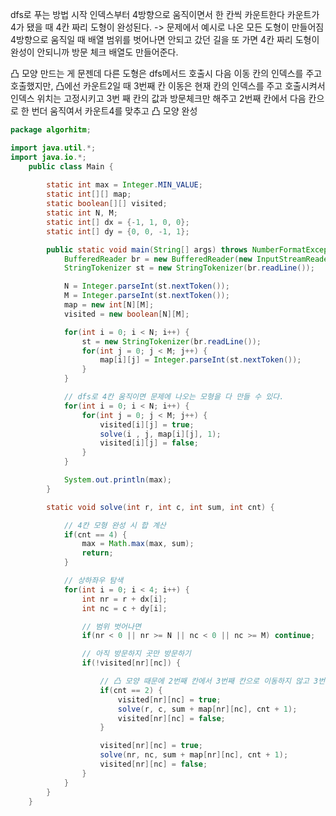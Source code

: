 dfs로 푸는 방법
시작 인덱스부터 4방향으로 움직이면서 한 칸씩 카운트한다 카운트가 4가 됐을 때 4칸 짜리 도형이 완성된다. -> 문제에서 예시로 나온 모든 도형이 만들어짐
4방향으로 움직일 때 배열 범위를 벗어나면 안되고 갔던 길을 또 가면 4칸 짜리 도형이 완성이 안되니까 방문 체크 배열도 만들어준다.

凸 모양 만드는 게 문젠데 다른 도형은 dfs메서드 호출시 다음 이동 칸의 인덱스를 주고 호출했지만,
凸에선 카운트2일 때 3번째 칸 이동은 현재 칸의 인덱스를 주고 호출시켜서 인덱스 위치는 고정시키고 3번 째 칸의 값과 방문체크만 해주고 2번째 칸에서 다음 칸으로 한 번더 움직여서 카운트4를 맞추고 凸 모양 완성


``` java 
package algorhitm;

import java.util.*;
import java.io.*;
	public class Main {
		
		static int max = Integer.MIN_VALUE;
		static int[][] map;
		static boolean[][] visited;
		static int N, M;
		static int[] dx = {-1, 1, 0, 0};
		static int[] dy = {0, 0, -1, 1};

		public static void main(String[] args) throws NumberFormatException, IOException {
			BufferedReader br = new BufferedReader(new InputStreamReader(System.in));
			StringTokenizer st = new StringTokenizer(br.readLine());

			N = Integer.parseInt(st.nextToken());
			M = Integer.parseInt(st.nextToken());
			map = new int[N][M];
			visited = new boolean[N][M];

			for(int i = 0; i < N; i++) {
				st = new StringTokenizer(br.readLine());
				for(int j = 0; j < M; j++) {
					map[i][j] = Integer.parseInt(st.nextToken());
				}
			}

			// dfs로 4칸 움직이면 문제에 나오는 모형을 다 만들 수 있다.
			for(int i = 0; i < N; i++) {
				for(int j = 0; j < M; j++) {
					visited[i][j] = true;
					solve(i , j, map[i][j], 1);
					visited[i][j] = false;
				}
			}

			System.out.println(max);
		}

		static void solve(int r, int c, int sum, int cnt) {

			// 4칸 모형 완성 시 합 계산
			if(cnt == 4) {
				max = Math.max(max, sum);
				return;
			}

			// 상하좌우 탐색
			for(int i = 0; i < 4; i++) {
				int nr = r + dx[i];
				int nc = c + dy[i];

				// 범위 벗어나면
				if(nr < 0 || nr >= N || nc < 0 || nc >= M) continue;

				// 아직 방문하지 곳만 방문하기
				if(!visited[nr][nc]) {

					// 凸 모양 때문에 2번째 칸에서 3번째 칸으로 이동하지 않고 3번째 칸의 합만 더하고 방문처리 한뒤 2번째 칸에서 4번째 칸으로 움직이기
					if(cnt == 2) {
						visited[nr][nc] = true;
						solve(r, c, sum + map[nr][nc], cnt + 1);
						visited[nr][nc] = false;
					}

					visited[nr][nc] = true;
					solve(nr, nc, sum + map[nr][nc], cnt + 1);
					visited[nr][nc] = false;
				}
			}
		}
	}
